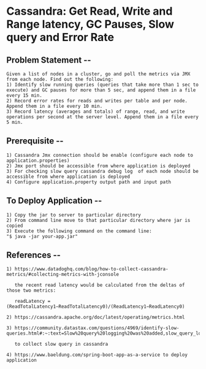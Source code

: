 # Cassandra: Get Read, Write and Range latency, GC Pauses, Slow query and Error Rate


## Problem Statement --
    Given a list of nodes in a cluster, go and poll the metrics via JMX from each node. Find out the following: 
    1) Identify slow running queries (queries that take more than 1 sec to execute) and GC pauses for more than 5 sec, and append them in a file every 15 min. 
    2) Record error rates for reads and writes per table and per node. Append them in a file every 10 min. 
    3) Record latency (averages and totals) of range, read, and write operations per second at the server level. Append them in a file every 5 min. 


## Prerequisite --
    1) Cassandra Jmx connection should be enable (configure each node to application.properties)
    2) Jmx port should be accessible from where application is deployed
    3) For checking slow query cassandra debug log  of each node should be accessible from where application is deployed
    4) Configure application.property output path and input path



## To Deploy Application --
    1) Copy the jar to server to particular directory
    2) From command line move to that particular directory where jar is copied
    3) Execute the following command on the command line:
    "$ java -jar your-app.jar"





## References --

    1) https://www.datadoghq.com/blog/how-to-collect-cassandra-metrics/#collecting-metrics-with-jconsole

       the recent read latency would be calculated from the deltas of those two metrics:

       readLatency = (ReadTotalLatency1−ReadTotalLatency0)/(ReadLatency1−ReadLatency0)

    2) https://cassandra.apache.org/doc/latest/operating/metrics.html

    3) https://community.datastax.com/questions/4969/identify-slow-queries.html#:~:text=Slow%20query%20logging%20was%20added,slow_query_log_timeout_in_ms%3A%20500

       to collect slow query in cassandra

    4) https://www.baeldung.com/spring-boot-app-as-a-service to deploy application

